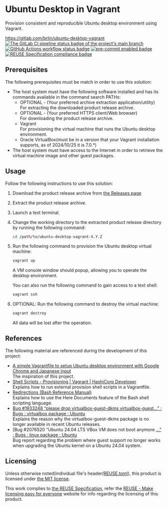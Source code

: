 # Ubuntu Desktop in Vagrant

Provision consistent and reproducible Ubuntu desktop environment using Vagrant.

<https://gitlab.com/brlin/ubuntu-desktop-vagrant>  
[![The GitLab CI pipeline status badge of the project's `main` branch](https://gitlab.com/brlin/ubuntu-desktop-vagrant/badges/main/pipeline.svg?ignore_skipped=true "Click here to check out the comprehensive status of the GitLab CI pipelines")](https://gitlab.com/brlin/ubuntu-desktop-vagrant/-/pipelines) [![GitHub Actions workflow status badge](https://github.com/brlin-tw/ubuntu-desktop-vagrant/actions/workflows/check-potential-problems.yml/badge.svg "GitHub Actions workflow status")](https://github.com/brlin-tw/ubuntu-desktop-vagrant/actions/workflows/check-potential-problems.yml) [![pre-commit enabled badge](https://img.shields.io/badge/pre--commit-enabled-brightgreen?logo=pre-commit&logoColor=white "This project uses pre-commit to check potential problems")](https://pre-commit.com/) [![REUSE Specification compliance badge](https://api.reuse.software/badge/gitlab.com/brlin/ubuntu-desktop-vagrant "This project complies to the REUSE specification to decrease software licensing costs")](https://api.reuse.software/info/gitlab.com/brlin/ubuntu-desktop-vagrant)

## Prerequisites

The following prerequisites must be match in order to use this solution:

* The host system must have the following software installed and has its commands available in the command search PATHs:
    + OPTIONAL - (Your preferred archive extraction application/utility)  
      For extracting the downloaded product release archive.
    + OPTIONAL - (Your preferred HTTPS client/Web browser)  
      For downloading the product release archive.
    + Vagrant  
      For provisioning the virtual machine that runs the Ubuntu desktop environment.
    + Oracle VirtualBox(must be in a version that your Vagrant installation supports, as of 2024/10/25 it is 7.0.\*)
* The host system must have access to the Internet in order to retrieve the virtual machine image and other guest packages.

## Usage

Follow the following instructions to use this solution:

1. Download the product release archive from [the Releases page](https://gitlab.com/brlin/ubuntu-desktop-vagrant/-/releases)
1. Extract the product release archive.
1. Launch a text terminal.
1. Change the working directory to the extracted product release directory by running the following command:

    ```bash
    cd /path/to/ubuntu-desktop-vagrant-X.Y.Z
    ```

1. Run the following command to provision the Ubuntu desktop virtual machine:

    ```bash
    vagrant up
    ```

   A VM console window should popup, allowing you to operate the desktop environment.

   You can also run the following command to gain access to a text shell:

    ```bash
    vagrant ssh
    ```

1. OPTIONAL: Run the following command to destroy the virtual machine:

    ```bash
    vagrant destroy
    ```

   All data will be lost after the operation.

## References

The following material are referenced during the development of this project:

* [A simple Vagrantfile to setup Ubuntu desktop environment with Google Chrome and Japanese input](https://gist.github.com/niw/bed28f823b4ebd2c504285ff99c1b2c2)  
  The inspiration of this project.
* [Shell Scripts - Provisioning | Vagrant | HashiCorp Developer](https://developer.hashicorp.com/vagrant/docs/provisioning/shell)  
  Explains how to run external provision shell scripts in a Vagrantfile.
* [Redirections (Bash Reference Manual)](https://www.gnu.org/software/bash/manual/html_node/Redirections.html#Here-Documents)  
  Explains how to use the Here Documents feature of the Bash shell scripting language.
* [Bug #1933248 “please drop virtualbox-guest-dkms virtualbox-guest...” : Bugs : virtualbox package : Ubuntu](https://bugs.launchpad.net/ubuntu/+source/virtualbox/+bug/1933248)  
  Explains the reason why the virtualbox-guest-dkms package is no longer available in recent Ubuntu releases.
* [Bug #2076520 “Ubuntu 24.04 LTS VBox VM does not boot anymore [...” : Bugs : linux package : Ubuntu](https://bugs.launchpad.net/ubuntu/+source/linux/+bug/2076520)  
  Bug report regarding the problem where guest support no longer works when upgrading the Ubuntu kernel on a Ubuntu 24.04 system.

## Licensing

Unless otherwise noted(individual file's header/[REUSE.toml](REUSE.toml)), this product is licensed under [the MIT license](https://opensource.org/license/mit).

This work complies to [the REUSE Specification](https://reuse.software/spec/), refer the [REUSE - Make licensing easy for everyone](https://reuse.software/) website for info regarding the licensing of this product.
